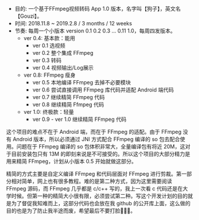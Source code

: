 * 目的: 一个基于FFmpeg视频转码 App 1.0 版本，名字叫【狗子】，英文名【Gouzi】。
* 时间: 2018.11.8 ~ 2019.2.8 / 3 months / 12 weeks
* 节奏: 每周一个小版本 version 0.1 0.2 0.3 ... 0.11 1.0，每周四发版本。
	* ver 0.4: 基本款：能用
		* ver 0.1 选视频
		* ver 0.2 整个集成 FFmpeg
		* ver 0.3 转码
		* ver 0.4 视频输出/Log展示
	* ver 0.8: FFmpeg 瘦身
		* ver 0.5 本地编译 FFmpeg 去掉不必要模块
		* ver 0.6 尝试直接调用 FFmpeg 库代码并适配 Android 端代码
		* ver 0.7 继续精简 FFmpeg 代码
		* ver 0.8 继续精简 Ffmpeg 代码
	* ver 1.0: 终极款：轻量
		* ver 0.9 - ver 1.0 继续精简 FFmpeg 代码

		
这个项目的难点不在于 Android 端，而在于 FFmpeg 的适配。由于 FFmpeg 没有 Android 版本，所以必须通过 JNI 方式配合 FFmpeg 编译的 so 包去配合使用。问题在于 FFmpeg 编译的 so 包体积非常大，全量编译包有将近 20M，这对于目前安装包只有 13M 的即刻来说是不可接受的。所以这个项目的大部分精力是用来精简 FFmpeg，计划从小版本 0.5 开始就做这部分。

精简的方式主要是自定义编译 FFmpeg 和代码层面对 FFmpeg 进行剪裁。第一部分相对简单，网上也有很多教程。难的是第二种方式，因为这里需要阅读 FFmpeg 源码，而 FFmpeg 几乎都是 c/c++ 写的，我上一次看 c 代码还是在大学时候。但第一种的精简大小很有限，必须尝试第二种。写这个开发计划的目的就是为了督促我知难而上，这部分代码也会放在我 github 的公开库上面，这么做的目的也是为了防止我半途而废，希望最后不要打脸🙏🙏🙏。